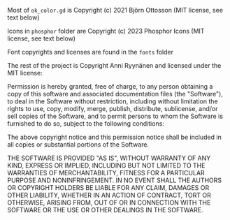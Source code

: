Most of `ok_color.gd` is Copyright (c) 2021 Björn Ottosson (MIT license, see text below)

Icons in `phosphor` folder are Copyright (c) 2023 Phosphor Icons (MIT license, see text below)

Font copyrights and licenses are found in the `fonts` folder

The rest of the project is Copyright Anni Ryynänen and licensed under the MIT license:

Permission is hereby granted, free of charge, to any person obtaining a copy of this software and associated documentation files (the "Software"), to deal in the Software without restriction, including without limitation the rights to use, copy, modify, merge, publish, distribute, sublicense, and/or sell copies of the Software, and to permit persons to whom the Software is furnished to do so, subject to the following conditions:

The above copyright notice and this permission notice shall be included in all copies or substantial portions of the Software.

THE SOFTWARE IS PROVIDED "AS IS", WITHOUT WARRANTY OF ANY KIND, EXPRESS OR IMPLIED, INCLUDING BUT NOT LIMITED TO THE WARRANTIES OF MERCHANTABILITY, FITNESS FOR A PARTICULAR PURPOSE AND NONINFRINGEMENT. IN NO EVENT SHALL THE AUTHORS OR COPYRIGHT HOLDERS BE LIABLE FOR ANY CLAIM, DAMAGES OR OTHER LIABILITY, WHETHER IN AN ACTION OF CONTRACT, TORT OR OTHERWISE, ARISING FROM, OUT OF OR IN CONNECTION WITH THE SOFTWARE OR THE USE OR OTHER DEALINGS IN THE SOFTWARE.
